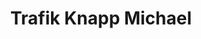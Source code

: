 ---
title: "Trafik Knapp Michael"
url: /klagenfurt-am-woerthersee/trafik-knapp-michael/
shop: Kiosk
---